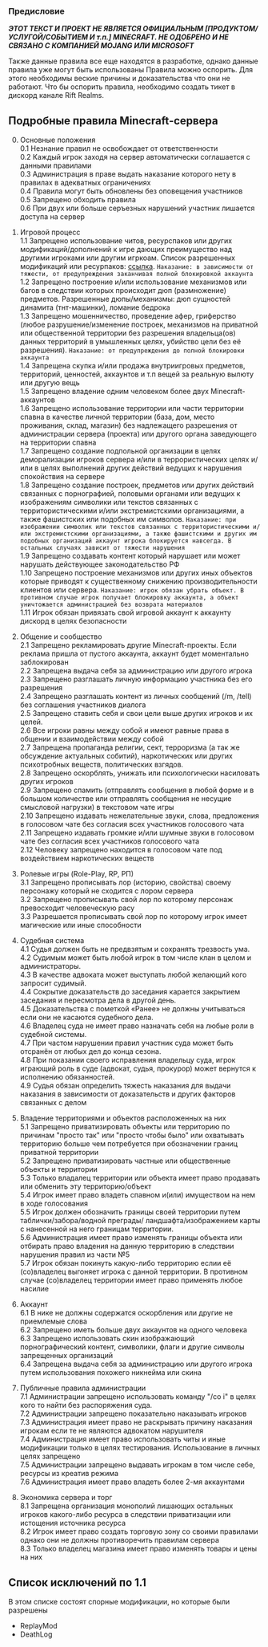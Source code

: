 ### Предисловие
***ЭТОТ ТЕКСТ И ПРОЕКТ НЕ ЯВЛЯЕТСЯ ОФИЦИАЛЬНЫМ [ПРОДУКТОМ/УСЛУГОЙ/СОБЫТИЕМ И т.п.] MINECRAFT. НЕ ОДОБРЕНО И НЕ СВЯЗАНО С КОМПАНИЕЙ MOJANG ИЛИ MICROSOFT*** 

Также данные правила все еще находятся в разработке, однако данные правила уже могут быть использованы
Правила можно оспорить. Для этого необходимы веские причины и доказательства что они не работают. Что бы оспорить правила, необходимо создать тикет в дискорд канале Rift Realms.  

## Подробные правила Minecraft-сервера

0. Основные положения  
0.1 Незнание правил не освобождает от ответственности  
0.2 Каждый игрок заходя на сервер автоматически соглашается с данными правилами  
0.3 Администрация в праве выдать наказание которого нету в правилах в адекватных ограничениях  
0.4 Правила могут быть обновлены без оповещения участников  
0.5 Запрещено обходить правила  
0.6 При двух или больше серъезных нарушений участник лишается доступа на сервер

1. Игровой процесс  
1.1 Запрещено использование читов, ресурспаков или других модификаций/дополнений к игре дающих преимущество над другими игроками или другим игркоам. Список разрешенных модификаций или ресурпаков: [ссылка](https://github.com/portalgenesisteam/PortalGenesis-wiki/blob/main/server-rules.md#%D1%81%D0%BF%D0%B8%D1%81%D0%BE%D0%BA-%D0%B8%D1%81%D0%BA%D0%BB%D1%8E%D1%87%D0%B5%D0%BD%D0%B8%D0%B9-%D0%BF%D0%BE-11). `Наказание: в зависимости от тяжести, от предупреждения заканчивая полной блокировкой аккаунта`  
1.2 Запрещено построение и/или использование механизмов или багов в следствии которых происходит дюп (размножение) предметов. Разрешенные дюпы/механизмы: дюп сущностей динамита (тнт-машинки), ломание бедрока  
1.3 Запрещено мошенничество, проведение афер, гриферство (любое разрушение/изменение построек, механизмов на приватной или общественной территории без разрешения владельца(ов) данных территорий в умышленных целях, убийство цели без её разрешения). `Наказание: от предупреждения до полной блокировки аккаунта`  
1.4 Запрещена скупка и/или продажа внутриигровых предметов, территорий, ценностей, аккаунтов и т.п вещей за реальную вылюту или другую вещь  
1.5 Запрещено владение одним человеком более двух Minecraft-аккаунтов  
1.6 Запрещено использование территории или части территории спавна в качестве личной территории (база, дом, место проживания, склад, магазин) без надлежащего разрешения от администрации сервера (проекта) или другого органа заведующего на территории спавна  
1.7 Запрещено создание подпольной организации в целях деморализации игроков сервера и/или в террористических целях и/или в целях выполнений других действий ведущих к нарушения спокойствия на сервере  
1.8 Запрещено создание построек, предметов или других действий связанных с порнографией, половыми органами или ведущих к изображениям символики или текстов связанных с территористическими и/или экстремистскими организациями, а также фашистских или подобных им символов. `Наказание: при изображении символик или текстов связанных с территористическими и/или экстремистскими организациями, а также фашистскими и других им подобных организаций аккаунт игрока блокируется навсегда. В остальных случаях зависит от тяжести нарушения`  
1.9 Запрещено создавать контент который нарушает или может нарушать действующее законодательство РФ  
1.10 Запрещено построение механизмов или других иных объектов которые приводят к существенному снижению производительности клиентов или сервера. `Наказание: игрок обязан убрать объект. В противном случае игрок получает блокировку аккаунта, а объект уничтожается администрацией без возврата материалов`  
1.11 Игрок обязан привязать свой игровой аккаунт к аккаунту дискорд в целях безопасности  
2. Общение и сообщество  
2.1 Запрещено рекламировать другие Minecraft-проекты. Если реклама пришла от пустого аккаунта, аккаунт будет моментально заблокирован  
2.2 Запрещена выдача себя за администрацию или другого игрока  
2.3 Запрещено разглашать личную информацию участника без его разрешения  
2.4 Запрещено разглашать контент из личных сообщений (/m, /tell) без соглашения участников диалога  
2.5 Запрещено ставить себя и свои цели выше других игроков и их целей.  
2.6 Все игроки равны между собой и имеют равные права в общении и взаимодействии между собой  
2.7 Запрещена пропаганда религии, сект, терроризма (а так же обсуждение актуальных собитий), наркотических или других психотробных веществ, политических взгядов.  
2.8 Запрещено оскорблять, унижать или психологически насиловать других игроков  
2.9 Запрещено спамить (отправлять сообщения в любой форме и в большом количестве или отправлять сообщения не несущие смысловой нагрузки) в текстовом чате игры  
2.10 Запрещено издавать нежелательные звуки, слова, предложения в голосовом чате без согласия всех участников голосового чата  
2.11 Запрещено издавать громкие и/или шумные звуки в голосовом чате без согласия всех участников голосового чата  
2.12 Человеку запрещено находится в голосовом чате под воздействием наркотических веществ  
4. Ролевые игры (Role-Play, RP, РП)  
3.1 Запрещено прописывать лор (историю, свойства) своему персонажу который не сходится с лором сервера  
3.2 Запрещено прописывать свой лор по которому персонаж превосходит человеческую расу  
3.3 Разрешается прописывать свой лор по которому игрок имеет магические или иные способности  
5. Судебная система  
4.1 Судья должен быть не предвзятым и сохранять трезвость ума.  
4.2 Судимым может быть любой игрок в том числе клан в целом и администраторы.  
4.3 В качестве адвоката может выступать любой желающий кого запросит судимый.  
4.4 Сокрытие доказательств до заседания карается закрытием заседания и пересмотра дела в другой день.  
4.5 Доказательства с пометкой «Ранее» не должны учитываться если они не касаются судебного дела.  
4.6 Владелец суда не имеет право назначать себя на любые роли в судебной системы.  
4.7 При частом нарушении правил участник суда может быть отсранён от любых дел до конца сезона.  
4.8 При показании своего исправления владельцу суда, игрок играющий роль в суде (адвокат, судья, прокурор) может вернутся к исполнению обязанностей.  
4.9 Судья обязан определить тяжесть наказания для выдачи наказания в зависимости от доказательств и других факторов связанных с делом
6. Владение территориями и объектов расположенных на них  
5.1 Запрещено приватизировать объекты или территорию по причинам "просто так" или "просто чтобы было" или охватывать территорию больше чем потребуется при обозначении границ приватной территории  
5.2 Запрещено приватизировать частные или общественные объекты и территории  
5.3 Только владалец территории или объекта имеет право продавать или обменить эту территорию/объект  
5.4 Игрок имеет право владеть спавном и(или) имуществом на нем в ходе голосования  
5.5 Игрок должен обозначить границы своей территории путем таблички/забора/водной преграды/ ландшафта/изображением карты с нанесенной на него границам территории.  
5.6 Администрация имеет право изменять границы объекта или отбирать право владения на данную территорию в следствии нарушения правил из части №5  
5.7 Игрок обязан покинуть какую-либо территорию еслии её (со)владелец выгоняет игрока с данной территории. В противном случае (со)владелец территории имеет право применять любое насилие   
7. Аккаунт  
6.1 В нике не должны содержатся оскорбления или другие не приемлемые слова  
6.2 Запрещено иметь больше двух аккаунтов на одного человека  
6.3 Запрещено использовать скин изображающий порнографический контент, символики, флаги и другие символы запрещенных организаций  
6.4 Запрещена выдача себя за администрацию или другого игрока путем использования похожего никнейма или скина  
8. Публичные правила администрации  
7.1 Администрации запрещено использовать команду "/co i" в целях кого то найти без распоряжения суда.  
7.2 Администрации запрещено показательно наказывать игроков  
7.3 Администрация имеет право не раскрывать причину наказания игрокам если те не являются адвокатом нарушителя  
7.4 Администрация имеет право использовать читы и иные модификации только в целях тестирования. Использование в личных целях запрещено  
7.5 Администрации запрещено выдавать игрокам в том числе себе, ресурсы из креатив режима  
7.6 Администрация имеет право владеть более 2-мя аккаунтами  
9. Экономика сервера и торг   
8.1 Запрещена организация монополий лишающих остальных игроков какого-либо ресурса в следствии приватизации или истощения источника ресурса  
8.2 Игрок имеет право создать торговую зону со своими правилами однако они не должны противоречить правилам сервера  
8.3 Только владелец магазина имеет право изменять товары и цены на них

## Список исключений по 1.1
В этом списке состоят спорные модификации, но которые были разрешены
* ReplayMod
* DeathLog
